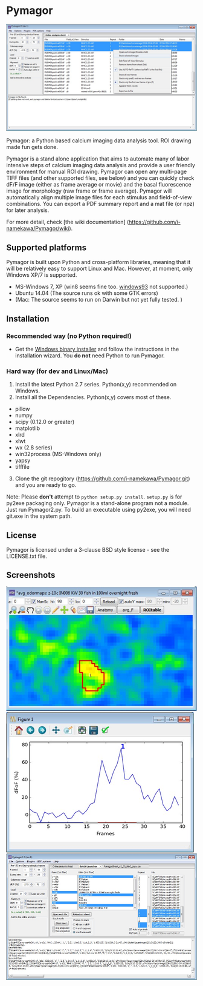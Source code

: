 Pymagor
=======

![PymagorScreenshot](https://github.com/i-namekawa/Pymagor/blob/images/images/Main-OnlineAnalysisSheet.jpg)

Pymagor: a Python based calcium imaging data analysis tool. ROI drawing made fun gets done.

Pymagor is a stand alone application that aims to automate many of labor intensive steps of calcium imaging data analysis and provide a user friendly environment for manual ROI drawing. Pymagor can open any multi-page TIFF files (and other supported files, see below) and you can quickly check dF/F image (either as frame average or movie) and the basal fluorescence image for morphology (raw frame or frame average). Pymagor will automatically align multiple image files for each stimulus and field-of-view combinations. You can export a PDF summary report and a mat file (or npz) for later analysis.

For more detail, check [the wiki documentation] (https://github.com/i-namekawa/Pymagor/wiki).

Supported platforms
------
Pymagor is built upon Python and cross-platform libraries, meaning that it will be relatively easy to support Linux and Mac.
However, at moment, only Windows XP/7 is supported.
* MS-Windows 7, XP (win8 seems fine too. [windows93](http://www.windows93.net/) not supported.)
* Ubuntu 14.04 (The source runs ok with some GTK errors)
* (Mac: The source seems to run on Darwin but not yet fully tested. )


Installation
------

### Recommended way (no Python required!)

* Get the [Windows binary installer](https://github.com/i-namekawa/Pymagor/releases) and follow the instructions in the installation wizard. You **do not** need Python to run Pymagor.

### Hard way (for dev and Linux/Mac)

1. Install the latest Python 2.7 series. Python(x,y) recommended on Windows.
2. Install all the Dependencies. Python(x,y) covers most of these.
  * pillow
  * numpy
  * scipy (0.12.0 or greater)
  * matplotlib
  * xlrd
  * xlwt
  * wx (2.8 series)
  * win32process (MS-Windows only)
  * yapsy
  * tifffile
3. Clone the git repogitory (https://github.com/i-namekawa/Pymagor.git) and you are ready to go. 

Note: Please **don't** attempt to `python setup.py install`. `setup.py` is for py2exe packaging only. Pymagor is a stand-alone program not a module. Just run Pymagor2.py. To build an executable using py2exe, you will need git.exe in the system path.


License
-------

Pymagor is licensed under a 3-clause BSD style license - see the LICENSE.txt file.


Screenshots
------
![TrialViewer](https://github.com/i-namekawa/Pymagor/blob/images/images/TrialViewer.jpg)
![QuickPlot](https://github.com/i-namekawa/Pymagor/blob/images/images/QuickPlot.jpg)
![BatchLauncher](https://github.com/i-namekawa/Pymagor/blob/images/images/BatchLauncher.jpg)






